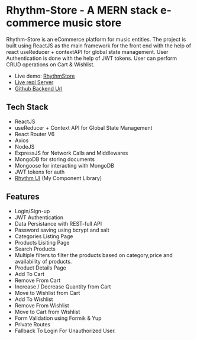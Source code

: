 # Rhythm-Store - A MERN stack e-commerce music store

Rhythm-Store is an eCommerce platform for music entities. The project is built using ReactJS as the main framework for the front end with the help of react useReducer + contextAPI for global state management. User Authentication is done with the help of JWT tokens. User can perform CRUD operations on Cart & Wishlist.

 - Live demo: [RhythmStore](https://rhythm-store.netlify.app/)
 - [Live repl Server](https://replit.com/@Chandana1/Rhythm-Store-Backend#index.js)
 - [Github Backend Url](https://github.com/chandana105/Rhythm-Store-Backend)

## Tech Stack
- ReactJS
- useReducer + Context API for Global State Management
- React Router V6
- Axios
- NodeJS
- ExpressJS for Network Calls and Middlewares
- MongoDB for storing documents
- Mongoose for interacting with MongoDB
- JWT tokens for auth
- [Rhythm UI](https://rhythmui.netlify.app/) (My Component Library)

## Features
- Login/Sign-up
- JWT Authentication
- Data Persistance with REST-full API
- Password saving using bcrypt and salt
- Categories Listing Page
- Products Lisiting Page
- Search Products
- Multiple filters to filter the products based on category,price and availability of products.
- Product Details Page
- Add To Cart
- Remove From Cart
- Increase / Decrease Quantity from Cart
- Move to Wishlist from Cart
- Add To Wishlist
- Remove From Wishlist
- Move to Cart from Wishlist
- Form Validation using Formik & Yup
- Private Routes
- Fallback To Login For Unauthorized User.

 
